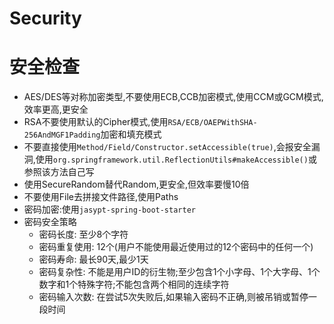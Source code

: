 # Security



# 安全检查



* AES/DES等对称加密类型,不要使用ECB,CCB加密模式,使用CCM或GCM模式,效率更高,更安全
* RSA不要使用默认的Cipher模式,使用`RSA/ECB/OAEPWithSHA-256AndMGF1Padding`加密和填充模式
* 不要直接使用`Method/Field/Constructor.setAccessible(true)`,会报安全漏洞,使用`org.springframework.util.ReflectionUtils#makeAccessible()`或参照该方法自己写
* 使用SecureRandom替代Random,更安全,但效率要慢10倍
* 不要使用File去拼接文件路径,使用Paths
* 密码加密:使用`jasypt-spring-boot-starter`
* 密码安全策略
  * 密码长度: 至少8个字符
  * 密码重复使用: 12个(用户不能使用最近使用过的12个密码中的任何一个)
  * 密码寿命: 最长90天,最少1天
  * 密码复杂性: 不能是用户ID的衍生物;至少包含1个小字母、1个大字母、1个数字和1个特殊字符;不能包含两个相同的连续字符
  * 密码输入次数: 在尝试5次失败后,如果输入密码不正确,则被吊销或暂停一段时间